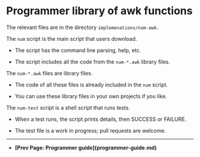 # Programmer library of awk functions

The relevant files are in the directory `implemenations/num-awk`.

The `num` script is the main script that users download.

   * The script has the command line parsing, help, etc.

   * The script includes all the code from the `num-*.awk` library files.

The `num-*.awk` files are library files.

   * The code of all these files is already included in the `num` script.

   * You can use these library files in your own projects if you like.

The `num-test` script is a shell script that runs tests.

   * When a test runs, the script prints details, then SUCCESS or FAILURE.

   * The test file is a work in progress; pull requests are welcome.


<p><hr>
<nav>
<ul>
<li><b>[Prev Page: Programmer guide](programmer-guide.md)</b></li>
</ul>
</nav>
